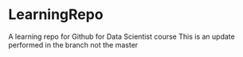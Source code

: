 # LearningRepo
A learning repo for Github for Data Scientist course
This is an update performed in the branch not the master